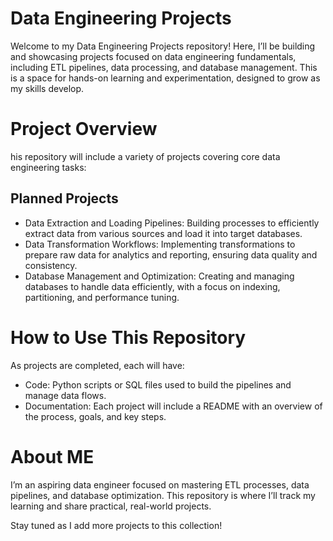 # Data Engineering Projects
Welcome to my Data Engineering Projects repository! Here, I’ll be building and showcasing projects focused on data engineering fundamentals, including ETL pipelines, data processing, and database management. This is a space for hands-on learning and experimentation, designed to grow as my skills develop.

# Project Overview
his repository will include a variety of projects covering core data engineering tasks:

## Planned Projects
- Data Extraction and Loading Pipelines: Building processes to efficiently extract data from various sources and load it into target databases.
- Data Transformation Workflows: Implementing transformations to prepare raw data for analytics and reporting, ensuring data quality and consistency.
- Database Management and Optimization: Creating and managing databases to handle data efficiently, with a focus on indexing, partitioning, and performance tuning.

# How to Use This Repository
As projects are completed, each will have:
- Code: Python scripts or SQL files used to build the pipelines and manage data flows.
- Documentation: Each project will include a README with an overview of the process, goals, and key steps.

# About ME
I’m an aspiring data engineer focused on mastering ETL processes, data pipelines, and database optimization. This repository is where I’ll track my learning and share practical, real-world projects.

Stay tuned as I add more projects to this collection!
